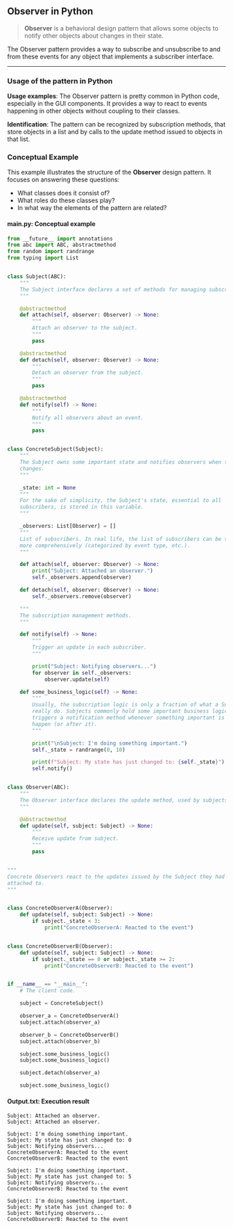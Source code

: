 ## Observer in Python

> **Observer** is a behavioral design pattern that allows some objects to notify other objects about changes in their state.

The Observer pattern provides a way to subscribe and unsubscribe to and from these events for any object that implements a subscriber interface.

---

### Usage of the pattern in Python

**Usage examples**: The Observer pattern is pretty common in Python code, especially in the GUI components. It provides a way to react to events happening in other objects without coupling to their classes.

**Identification**: The pattern can be recognized by subscription methods, that store objects in a list and by calls to the update method issued to objects in that list.


### Conceptual Example

This example illustrates the structure of the **Observer** design pattern. It focuses on answering these questions:


- What classes does it consist of?
- What roles do these classes play?
- In what way the elements of the pattern are related?


#### main.py: Conceptual example

```python
from __future__ import annotations
from abc import ABC, abstractmethod
from random import randrange
from typing import List


class Subject(ABC):
    """
    The Subject interface declares a set of methods for managing subscribers.
    """

    @abstractmethod
    def attach(self, observer: Observer) -> None:
        """
        Attach an observer to the subject.
        """
        pass

    @abstractmethod
    def detach(self, observer: Observer) -> None:
        """
        Detach an observer from the subject.
        """
        pass

    @abstractmethod
    def notify(self) -> None:
        """
        Notify all observers about an event.
        """
        pass


class ConcreteSubject(Subject):
    """
    The Subject owns some important state and notifies observers when the state
    changes.
    """

    _state: int = None
    """
    For the sake of simplicity, the Subject's state, essential to all
    subscribers, is stored in this variable.
    """

    _observers: List[Observer] = []
    """
    List of subscribers. In real life, the list of subscribers can be stored
    more comprehensively (categorized by event type, etc.).
    """

    def attach(self, observer: Observer) -> None:
        print("Subject: Attached an observer.")
        self._observers.append(observer)

    def detach(self, observer: Observer) -> None:
        self._observers.remove(observer)

    """
    The subscription management methods.
    """

    def notify(self) -> None:
        """
        Trigger an update in each subscriber.
        """

        print("Subject: Notifying observers...")
        for observer in self._observers:
            observer.update(self)

    def some_business_logic(self) -> None:
        """
        Usually, the subscription logic is only a fraction of what a Subject can
        really do. Subjects commonly hold some important business logic, that
        triggers a notification method whenever something important is about to
        happen (or after it).
        """

        print("\nSubject: I'm doing something important.")
        self._state = randrange(0, 10)

        print(f"Subject: My state has just changed to: {self._state}")
        self.notify()


class Observer(ABC):
    """
    The Observer interface declares the update method, used by subjects.
    """

    @abstractmethod
    def update(self, subject: Subject) -> None:
        """
        Receive update from subject.
        """
        pass


"""
Concrete Observers react to the updates issued by the Subject they had been
attached to.
"""


class ConcreteObserverA(Observer):
    def update(self, subject: Subject) -> None:
        if subject._state < 3:
            print("ConcreteObserverA: Reacted to the event")


class ConcreteObserverB(Observer):
    def update(self, subject: Subject) -> None:
        if subject._state == 0 or subject._state >= 2:
            print("ConcreteObserverB: Reacted to the event")


if __name__ == "__main__":
    # The client code.

    subject = ConcreteSubject()

    observer_a = ConcreteObserverA()
    subject.attach(observer_a)

    observer_b = ConcreteObserverB()
    subject.attach(observer_b)

    subject.some_business_logic()
    subject.some_business_logic()

    subject.detach(observer_a)

    subject.some_business_logic()
```


#### Output.txt: Execution result

```
Subject: Attached an observer.
Subject: Attached an observer.

Subject: I'm doing something important.
Subject: My state has just changed to: 0
Subject: Notifying observers...
ConcreteObserverA: Reacted to the event
ConcreteObserverB: Reacted to the event

Subject: I'm doing something important.
Subject: My state has just changed to: 5
Subject: Notifying observers...
ConcreteObserverB: Reacted to the event

Subject: I'm doing something important.
Subject: My state has just changed to: 0
Subject: Notifying observers...
ConcreteObserverB: Reacted to the event
```
